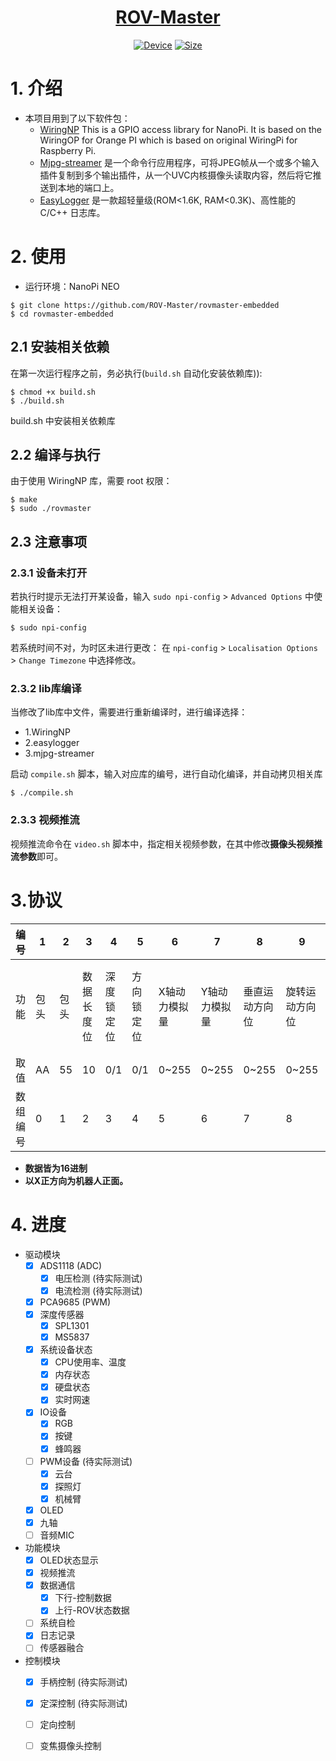 

<div align="center">
  <a href="https://github.com/ROV-Master/rovmaster-embedded"><img src="https://zengwangfa.oss-cn-shanghai.aliyuncs.com/rov/rovmaster(vector)1.png" alt=""></a>
  <a href="https://github.com/ROV-Master/rovmaster-embedded"><h1>ROV-Master</h2></a>
</div>


<div align="center">
  <a href="http://wiki.friendlyarm.com/wiki/index.php/NanoPi_NEO_Core/zh"><img src="https://img.shields.io/badge/Device-Nanopi NEO Core-brigreen.svg?style=flat-square" alt="Device"></a>
  <a href="https://img.shields.io"><img src="https://img.shields.io/github/repo-size/ROV-Master/rovmaster-embedded?style=flat-square" alt="Size"></a>
</div>

# 1. 介绍

- 本项目用到了以下软件包：
  - [WiringNP](https://github.com/friendlyarm/WiringNP) This is a GPIO access library for NanoPi. It is based on the WiringOP for Orange PI which is based on original WiringPi for Raspberry Pi.
  - [Mjpg-streamer](https://github.com/jacksonliam/mjpg-streamer) 是一个命令行应用程序，可将JPEG帧从一个或多个输入插件复制到多个输出插件，从一个UVC内核摄像头读取内容，然后将它推送到本地的端口上。
  - [EasyLogger](https://github.com/armink/EasyLogger) 是一款超轻量级(ROM<1.6K, RAM<0.3K)、高性能的 C/C++ 日志库。

# 2. 使用
- 运行环境：NanoPi NEO
```shell
$ git clone https://github.com/ROV-Master/rovmaster-embedded
$ cd rovmaster-embedded
```

## 2.1 安装相关依赖
在第一次运行程序之前，务必执行(`build.sh` 自动化安装依赖库)):

```shell
$ chmod +x build.sh
$ ./build.sh

```
build.sh 中安装相关依赖库

## 2.2 编译与执行
由于使用 WiringNP 库，需要 root 权限：

```shell
$ make 
$ sudo ./rovmaster
```

## 2.3 注意事项

### 2.3.1 设备未打开
若执行时提示无法打开某设备，输入 `sudo npi-config` > `Advanced Options` 中使能相关设备：

```shell
$ sudo npi-config
```
若系统时间不对，为时区未进行更改：
在 `npi-config` > `Localisation Options` > `Change Timezone` 中选择修改。


### 2.3.2 lib库编译
当修改了lib库中文件，需要进行重新编译时，进行编译选择：
- 1.WiringNP
- 2.easylogger
- 3.mjpg-streamer

启动 `compile.sh` 脚本，输入对应库的编号，进行自动化编译，并自动拷贝相关库
```shell
$ ./compile.sh
```

### 2.3.3 视频推流
视频推流命令在 `video.sh` 脚本中，指定相关视频参数，在其中修改**摄像头视频推流参数**即可。

# 3.协议
| 编号| 1 | 2 |3  | 4 |  5| 6 | 7 | 8 | 9 | 10 |  11|  12| 13 | 14 | 15 |16|17|18|19|20|
| --- | --- | --- | --- | --- | --- | --- | --- | --- | --- | --- | --- | --- | --- | --- |--- |--- |--- |--- |--- |--- |
|功能|包头|包头 | 数据长度位 |深度锁定位  |方向锁定位  |X轴动力模拟量  |Y轴动力模拟量  |垂直运动方向位  | 旋转运动方向位 | 油门量 | 灯亮度控制位 |变焦摄像头动作位  |云台控制位  | 机械臂控制位 |树莓派开机位  |Reserve |Reserve |Reserve |启动停止位|校验位|
| 取值| AA |55  | 10 | 0/1 | 0/1 | 0~255 |  0~255 |  0~255 |  0~255 | 0~3 |0~3  | 1/2/11/12 |  |  | |x  | x| x| |SUM|
|数组编号|0| 1 | 2 |3  | 4 |  5| 6 | 7 | 8 | 9 | 10 |  11|  12| 13 | 14 | 15 |16|17|18|19|
* **数据皆为16进制**
* **以X正方向为机器人正面。**

# 4. 进度
- 驱动模块
	- [x] ADS1118 (ADC)
		- [x] 电压检测 (待实际测试)
		- [x] 电流检测 (待实际测试)
	- [x] PCA9685 (PWM)
	- [x] 深度传感器
		- [x] SPL1301
		- [x] MS5837
	- [x] 系统设备状态
		- [x] CPU使用率、温度
		- [x] 内存状态
		- [x] 硬盘状态
		- [x] 实时网速
	- [x] IO设备
		- [x] RGB
		- [x] 按键
		- [x] 蜂鸣器
	- [ ] PWM设备 (待实际测试)
		- [x] 云台
		- [x] 探照灯
		- [x] 机械臂
	- [x] OLED
	- [x] 九轴
	- [ ] 音频MIC

- 功能模块
	- [x] OLED状态显示
	- [x] 视频推流
	- [x] 数据通信
		- [x] 下行-控制数据
		- [x] 上行-ROV状态数据
	- [ ] 系统自检
	- [x] 日志记录
	- [ ] 传感器融合

- 控制模块
	- [x] 手柄控制 (待实际测试)
	- [x] 定深控制 (待实际测试)
	- [ ] 定向控制
	- [ ] 变焦摄像头控制


